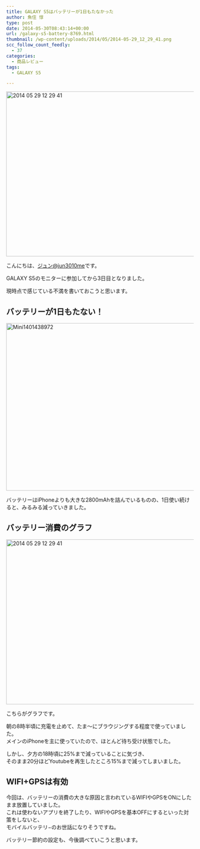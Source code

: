```yaml
---
title: GALAXY S5はバッテリーが1日もたなかった
author: 魚住 惇
type: post
date: 2014-05-30T08:43:14+00:00
url: /galaxy-s5-battery-8769.html
thumbnail: /wp-content/uploads/2014/05/2014-05-29_12_29_41.png
scc_follow_count_feedly:
  - 37
categories:
  - 商品レビュー
tags:
  - GALAXY S5

---
```

<img decoding="async" loading="lazy" src="/wp-content/uploads/2014/05/2014-05-29_12_29_41.png" alt="2014 05 29 12 29 41" title="2014-05-29_12_29_41.png" border="0" width="600" height="443" /><!--more-->

こんにちは、[ジュン@jun3010me][1]です。

GALAXY S5のモニターに参加してから3日目となりました。

現時点で感じている不満を書いておこうと思います。

## バッテリーが1日もたない！

<img decoding="async" loading="lazy" src="/wp-content/uploads/2014/05/mini1401438972.jpg" alt="Mini1401438972" title="mini1401438972.jpg" border="0" width="600" height="450" /> 

バッテリーはiPhoneよりも大きな2800mAhを詰んでいるものの、1日使い続けると、みるみる減っていきました。

## バッテリー消費のグラフ

<img decoding="async" loading="lazy" src="/wp-content/uploads/2014/05/2014-05-29_12_29_41.png" alt="2014 05 29 12 29 41" title="2014-05-29_12_29_41.png" border="0" width="600" height="443" />  
  
こちらがグラフです。

朝の8時半頃に充電を止めて、たま〜にブラウジングする程度で使っていました。  
メインのiPhoneを主に使っていたので、ほとんど待ち受け状態でした。

しかし、夕方の18時頃に25%まで減っていることに気づき、  
そのまま20分ほどYoutubeを再生したところ15%まで減ってしまいました。



## WIFI+GPSは有効

今回は、バッテリーの消費の大きな原因と言われているWIFIやGPSをONにしたまま放置していました。  
これは使わないアプリを終了したり、WIFIやGPSを基本OFFにするといった対策をしないと、  
モバイルバッテリ−のお世話になりそうですね。

バッテリー節約の設定も、今後調べていこうと思います。

 [1]: https://twitter.com/jun3010me